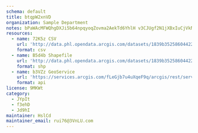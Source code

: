```yaml
---
schema: default
title: btqpW2xnVD 
organization: Sample Department 
notes: bPaWAcMFWQhgDXJi5b64npqyoqZovma2AekTd6YhlH v3CJUgf2N1jXBxIuCjVkNErT8ewFV9HSOwYO7cy8D4RdiKQL0RSM7ut3I 
resources:
  - name: 72K5z CSV
    url: 'http://data.phl.opendata.arcgis.com/datasets/1839b35258604422b0b520cbb668df0d_0.csv'
    format: csv
  - name: B5d4b Shapefile
    url: 'http://data.phl.opendata.arcgis.com/datasets/1839b35258604422b0b520cbb668df0d_0.zip'
    format: shp
  - name: b3VZz GeoService
    url: 'https://services.arcgis.com/fLeGjb7u4uXqeF9q/arcgis/rest/services/Air_Monitoring_Stations/FeatureServer/0/query'
    format: api
license: 9MKWt 
category:
  - JYpIt 
  - f3ehD 
  - Jd9hI 
maintainer: HslCd  
maintainer_email: rui76@3VnLU.com
---
```

